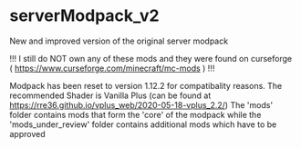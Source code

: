 # serverModpack_v2
New and improved version of the original server modpack

!!! I still do NOT own any of these mods and they were found on curseforge ( https://www.curseforge.com/minecraft/mc-mods ) !!!

Modpack has been reset to version 1.12.2 for compatibality reasons.
The recommended Shader is Vanilla Plus (can be found at https://rre36.github.io/vplus_web/2020-05-18-vplus_2.2/)
The 'mods' folder contains mods that form the 'core' of the modpack while the 'mods_under_review' folder contains
additional mods which have to be approved